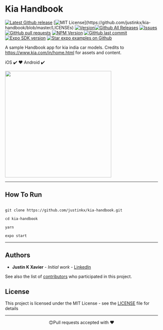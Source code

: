 # Kia Handbook

[![Latest Github release](https://img.shields.io/github/release/justinkx/kia-handbook.svg)](https://github.com/justinkx/kia-handbook/releases/latest)
[![MIT License](https://img.shields.io/apm/l/atomic-design-ui.svg?)](https://github.com/justinkx/kia-handbook/blob/master/LICENSEs)
[![Version](https://badge.fury.io/gh/tterb%2FHyde.svg)](https://badge.fury.io/gh/tterb%2FHyde)[![Github All Releases](https://img.shields.io/github/downloads/justinkx/kia-handbook/total.svg?style=flat)]() [![Issues](https://img.shields.io/github/issues-raw/justinkx/kia-handbook.svg?maxAge=25000)](https://github.com/justinkx/kia-handbook/issues) [![GitHub pull requests](https://img.shields.io/github/issues-pr/justinkx/kia-handbook.svg?style=flat)]()
[![NPM Version](https://img.shields.io/npm/v/npm.svg?style=flat)]() [![GitHub last commit](https://img.shields.io/github/last-commit/justinkx/kia-handbook.svg?style=flat)]() [![Expo SDK version](https://img.shields.io/npm/v/expo.svg?style=flat-square&label=SDK&labelColor=000000&color=4630EB)]() [![Star expo examples on Github](https://img.shields.io/github/stars/justinkx/kia-handbook.svg?style=flat-square&label=Star%20on%20Github&logo=GITHUB&logoColor=FFFFFF&labelColor=24292e&logoWidth=15&color=lightgray)]()

A sample Handbook app for kia india car models. Credits to https://www.kia.com/in/home.html for assets and content.

iOS ✔️ ❤️ Android ✔️

<img src="https://user-images.githubusercontent.com/28846043/128819808-27e978d8-08d5-47c8-ae68-1fb827e635a6.gif" width="350">

---

## How To Run

```

git clone https://github.com/justinkx/kia-handbook.git

cd kia-handbook

yarn

expo start

```

---

## Authors

- **Justin K Xavier** - _Initial work_ - [LinkedIn](https://www.linkedin.com/in/justin-k-xavier-59b82710a/)

See also the list of [contributors](https://github.com/justinkx/RNChallenge_1/graphs/contributors) who participated in this project.

## License

This project is licensed under the MIT License - see the [LICENSE](LICENSE) file for details

---

<p align="center">😊Pull requests accepted with ❤️</p>
